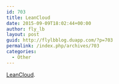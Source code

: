 ```yaml
---
id: 703
title: LeanCloud
date: 2015-09-09T18:02:44+00:00
author: fly_lb
layout: post
guid: http://flylbblog.duapp.com/?p=703
permalink: /index.php/archives/703
categories:
  - Other
---
```

[LeanCloud](https://leancloud.cn/).